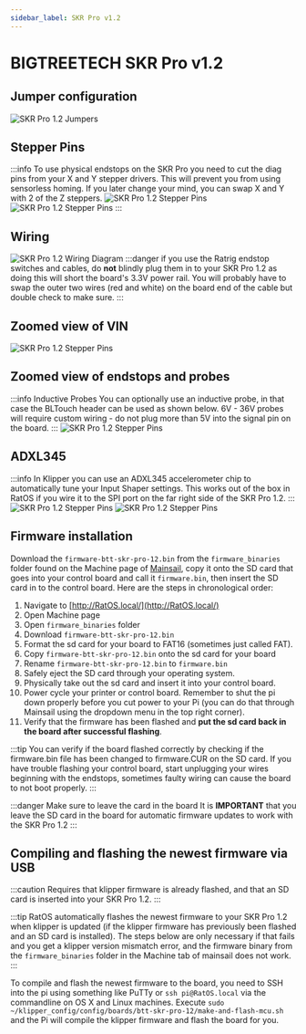 ```yaml
---
sidebar_label: SKR Pro v1.2
---
```


# BIGTREETECH SKR Pro v1.2

## Jumper configuration

![SKR Pro 1.2 Jumpers](_media/skr-pro-12-jumpers.png)

## Stepper Pins

:::info
To use physical endstops on the SKR Pro you need to cut the diag pins from your X and Y stepper drivers. This will prevent you from using sensorless homing. If you later change your mind, you can swap X and Y with 2 of the Z steppers.
![SKR Pro 1.2 Stepper Pins](_media/skr-pro-12-stepper-pins.png)
![SKR Pro 1.2 Stepper Pins](_media/skr-pro-12-stepper-pins-alt.png)
:::

## Wiring

![SKR Pro 1.2 Wiring Diagram](_media/skr-pro-12-wiring.png)
:::danger if you use the Ratrig endstop switches and cables, do **not** blindly plug them in to your SKR Pro 1.2 as doing this will short the board's 3.3V power rail.
You will probably have to swap the outer two wires (red and white) on the board end of the cable but double check to make sure.
:::

## Zoomed view of VIN

![SKR Pro 1.2 Stepper Pins](_media/skr-pro-12-vin.png)

## Zoomed view of endstops and probes

:::info Inductive Probes
You can optionally use an inductive probe, in that case the BLTouch header can be used as shown below. 6V - 36V probes will require custom wiring - do not plug more than 5V into the signal pin on the board.
:::
![SKR Pro 1.2 Stepper Pins](_media/skr-pro-12-endstops.png)

## ADXL345

:::info
In Klipper you can use an ADXL345 accelerometer chip to automatically tune your Input Shaper settings. This works out of the box in RatOS if you wire it to the SPI port on the far right side of the SKR Pro 1.2.
:::
![SKR Pro 1.2 Stepper Pins](_media/skr-pro-12-ADXL345-top-down.png)
![SKR Pro 1.2 Stepper Pins](_media/skr-pro-12-ADXL345-angled.png)

## Firmware installation

Download the `firmware-btt-skr-pro-12.bin` from the `firmware_binaries` folder found on the Machine page of [Mainsail](http://RatOS.local/), copy it onto the SD card that goes into your control board and call it `firmware.bin`, then insert the SD card in to the control board. Here are the steps in chronological order:

 1. Navigate to [http://RatOS.local/](http://RatOS.local/)
 2. Open Machine page
 3. Open `firmware_binaries` folder
 4. Download `firmware-btt-skr-pro-12.bin`
 5. Format the sd card for your board to FAT16 (sometimes just called FAT).
 6. Copy `firmware-btt-skr-pro-12.bin` onto the sd card for your board
 7. Rename `firmware-btt-skr-pro-12.bin` to `firmware.bin`
 8. Safely eject the SD card through your operating system.
 9. Physically take out the sd card and insert it into your control board.
 10. Power cycle your printer or control board. Remember to shut the pi down properly before you cut power to your Pi (you can do that through Mainsail using the dropdown menu in the top right corner).
 11. Verify that the firmware has been flashed and **put the sd card back in the board after successful flashing**.

:::tip
You can verify if the board flashed correctly by checking if the firmware.bin file has been changed to firmware.CUR on the SD card. If you have trouble flashing your control board, start unplugging your wires beginning with the endstops, sometimes faulty wiring can cause the board to not boot properly.
:::

:::danger Make sure to leave the card in the board
It is **IMPORTANT** that you leave the SD card in the board for automatic firmware updates to work with the SKR Pro 1.2
:::

## Compiling and flashing the newest firmware via USB

:::caution
Requires that klipper firmware is already flashed, and that an SD card is inserted into your SKR Pro 1.2.
:::

:::tip
RatOS automatically flashes the newest firmware to your
SKR Pro 1.2 when klipper is updated (if the klipper firmware has previously been flashed and an SD card is installed).
The steps below are only necessary if that fails and you get a klipper version mismatch error, and the firmware binary from the `firmware_binaries` folder in the Machine tab of mainsail does not work.
:::

To compile and flash the newest firmware to the board, you need to SSH into the pi using something like PuTTy or `ssh pi@RatOS.local` via the commandline on OS X and Linux machines. Execute `sudo ~/klipper_config/config/boards/btt-skr-pro-12/make-and-flash-mcu.sh` and the Pi will compile the klipper firmware and flash the board for you.
